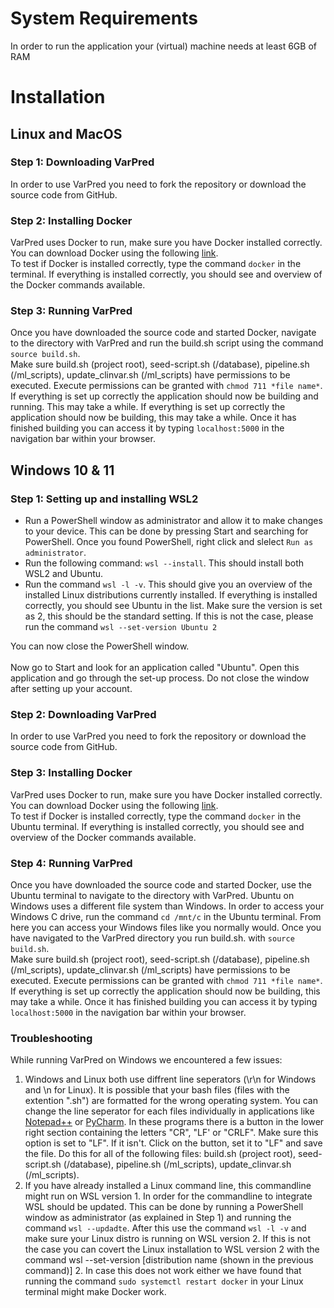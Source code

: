 # System Requirements
In order to run the application your (virtual) machine needs at least 6GB of RAM
# Installation
## Linux and MacOS
### Step 1: Downloading VarPred
In order to use VarPred you need to fork the repository or download the source code from GitHub.
### Step 2: Installing Docker
VarPred uses Docker to run, make sure you have Docker installed correctly. You can download Docker using the following [link](https://www.docker.com/get-started). <br>
To test if Docker is installed correctly, type the command `docker` in the terminal. If everything is installed correctly, you should see and overview of the Docker commands available.
### Step 3: Running VarPred
Once you have downloaded the source code and started Docker, navigate to the directory with VarPred and run the build.sh script using the command `source build.sh`.<br>
Make sure build.sh (project root), seed-script.sh (/database), pipeline.sh (/ml_scripts), update_clinvar.sh (/ml_scripts) have permissions to be executed. Execute permissions can be granted with `chmod 711 *file name*`.<br>
If everything is set up correctly the application should now be building and running. This may take a while.
If everything is set up correctly the application should now be building, this may take a while. Once it has finished building you can access it by typing `localhost:5000` in the navigation bar within your browser.

## Windows 10 & 11
### Step 1: Setting up and installing WSL2
* Run a PowerShell window as administrator and allow it to make changes to your device. This can be done by pressing Start and searching for PowerShell.
Once you found PowerShell, right click and slelect `Run as administrator`.
* Run the following command: `wsl --install`. This should install both WSL2 and Ubuntu.
* Run the command `wsl -l -v`. This should give you an overview of the installed Linux distributions currently installed.
If everything is installed correctly, you should see Ubuntu in the list.
Make sure the version is set as 2, this should be the standard setting.
If this is not the case, please run the command `wsl --set-version Ubuntu 2`

You can now close the PowerShell window.<br><br>
Now go to Start and look for an application called "Ubuntu". Open this application and go through the set-up process. Do not close the window after setting up your account.
### Step 2: Downloading VarPred
In order to use VarPred you need to fork the repository or download the source code from GitHub.
### Step 3: Installing Docker
VarPred uses Docker to run, make sure you have Docker installed correctly. You can download Docker using the following [link](https://www.docker.com/get-started). <br>
To test if Docker is installed correctly, type the command `docker` in the Ubuntu terminal. If everything is installed correctly, you should see and overview of the Docker commands available.
### Step 4: Running VarPred
Once you have downloaded the source code and started Docker, use the Ubuntu terminal to navigate to the directory with VarPred.
Ubuntu on Windows uses a different file system than Windows. In order to access your Windows C drive, run the command `cd /mnt/c` in the Ubuntu terminal.
From here you can access your Windows files like you normally would. Once you have navigated to the VarPred directory you run build.sh. with `source build.sh`. <br>
Make sure build.sh (project root), seed-script.sh (/database), pipeline.sh (/ml_scripts), update_clinvar.sh (/ml_scripts) have permissions to be executed. Execute permissions can be granted with `chmod 711 *file name*`.<br>
If everything is set up correctly the application should now be building, this may take a while. Once it has finished building you can access it by typing `localhost:5000` in the navigation bar within your browser.
### Troubleshooting
While running VarPred on Windows we encountered a few issues:
1. Windows and Linux both use diffrent line seperators (\r\n for Windows and \n for Linux). It is possible that your bash files (files with the extention ".sh") are formatted for the wrong operating system.
You can change the line seperator for each files individually in applications like [Notepad++](https://notepad-plus-plus.org/) or [PyCharm](https://www.jetbrains.com/pycharm/). 
In these programs there is a button in the lower right section containing the letters "CR", "LF' or "CRLF". 
Make sure this option is set to "LF". If it isn't. Click on the button, set it to "LF" and save the file. 
Do this for all of the following files: build.sh (project root), seed-script.sh (/database), pipeline.sh (/ml_scripts), update_clinvar.sh (/ml_scripts).
2. If you have already installed a Linux command line, this commandline might run on WSL version 1. In order for the commandline to integrate WSL should be updated.
This can be done by running a PowerShell window as administrator (as explained in Step 1) and running the command `wsl --updadte`.
After this use the command `wsl -l -v` and make sure your Linux distro is running on WSL version 2.
If this is not the case you can covert the Linux installation to WSL version 2 with the command wsl --set-version [distribution name (shown in the previous command)] 2.
In case this does not work either we have found that running the command `sudo systemctl restart docker` in your Linux terminal might make Docker work.